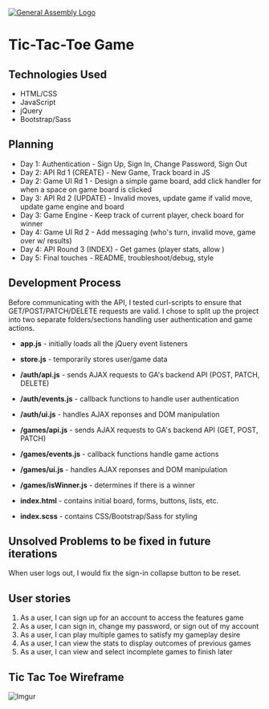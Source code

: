 [![General Assembly Logo](https://camo.githubusercontent.com/1a91b05b8f4d44b5bbfb83abac2b0996d8e26c92/687474703a2f2f692e696d6775722e636f6d2f6b6538555354712e706e67)](https://generalassemb.ly/education/web-development-immersive)

# Tic-Tac-Toe Game

## Technologies Used
- HTML/CSS
- JavaScript
- jQuery
- Bootstrap/Sass

## Planning
- Day 1: Authentication - Sign Up, Sign In, Change Password, Sign Out
- Day 2: API Rd 1 (CREATE) - New Game, Track board in JS
- Day 2: Game UI Rd 1 - Design a simple game board, add click handler for when a space on game board is clicked
- Day 3: API Rd 2 (UPDATE) - Invalid moves, update game if valid move, update game engine and board
- Day 3: Game Engine - Keep track of current player, check board for winner
- Day 4: Game UI Rd 2 - Add messaging (who's turn, invalid move, game over w/ results)
- Day 4: API Round 3 (INDEX) - Get games (player stats, allow )
- Day 5: Final touches - README, troubleshoot/debug, style

## Development Process
Before communicating with the API, I tested curl-scripts to ensure that GET/POST/PATCH/DELETE requests are valid.
I chose to split up the project into two separate folders/sections handling user authentication and game actions.

  - **app.js** - initially loads all the jQuery event listeners
  - **store.js** - temporarily stores user/game data

  - **/auth/api.js** - sends AJAX requests to GA's backend API (POST, PATCH, DELETE)
  - **/auth/events.js** - callback functions to handle user authentication
  - **/auth/ui.js** - handles AJAX reponses and DOM manipulation

  - **/games/api.js** - sends AJAX requests to GA's backend API (GET, POST, PATCH)
  - **/games/events.js** - callback functions handle game actions
  - **/games/ui.js** - handles AJAX reponses and DOM manipulation
  - **/games/isWinner.js** - determines if there is a winner

  - **index.html** - contains initial board, forms, buttons, lists, etc.
  - **index.scss** - contains CSS/Bootstrap/Sass for styling

## Unsolved Problems to be fixed in future iterations
When user logs out, I would fix the sign-in collapse button to be reset.

## User stories

1) As a user, I can sign up for an account to access the features game
2) As a user, I can sign in, change my password, or sign out of my account
3) As a user, I can play multiple games to satisfy my gameplay desire
4) As a user, I can view the stats to display outcomes of previous games
5) As a user, I can view and select incomplete games to finish later

## Tic Tac Toe Wireframe
![Imgur](https://i.imgur.com/dejXrYX.jpg "TicTacToe Wireframe")
